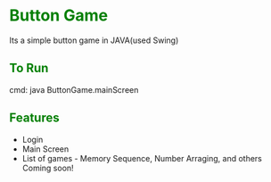 # <h1 style="color:green">Button Game</h1>
Its a simple button game in JAVA(used Swing)

## <b style="color:green">To Run</b>
<p class="code" >cmd: java ButtonGame.mainScreen</p>

## <b style="color:green">Features</b> 
- Login
- Main Screen
- List of games
        - Memory Sequence, Number Arraging, and others Coming soon!

